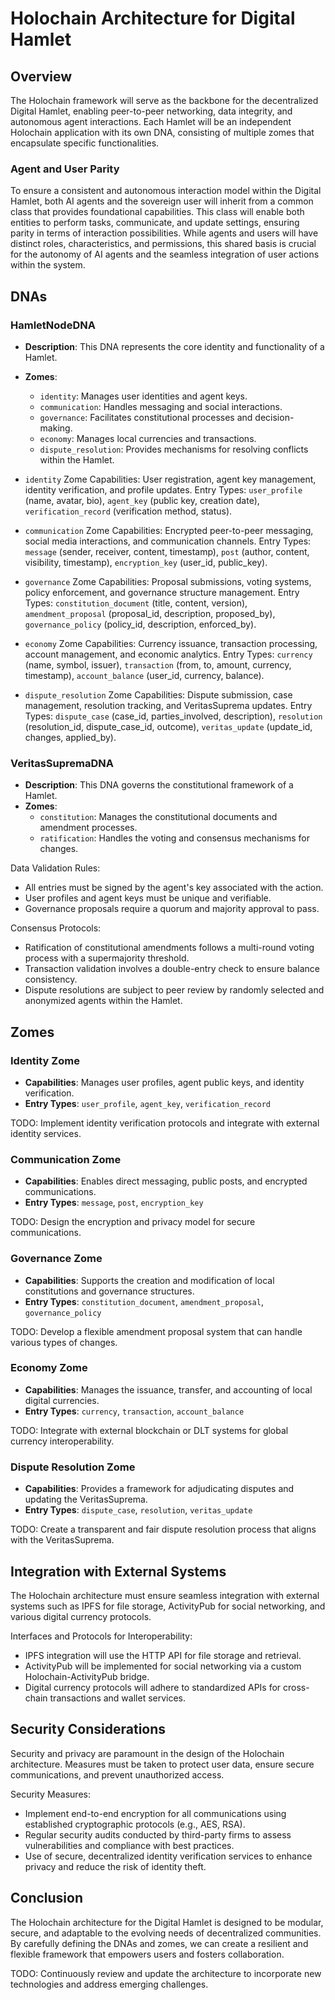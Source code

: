 # Holochain Architecture for Digital Hamlet

## Overview

The Holochain framework will serve as the backbone for the decentralized Digital Hamlet, enabling peer-to-peer networking, data integrity, and autonomous agent interactions. Each Hamlet will be an independent Holochain application with its own DNA, consisting of multiple zomes that encapsulate specific functionalities.

### Agent and User Parity

To ensure a consistent and autonomous interaction model within the Digital Hamlet, both AI agents and the sovereign user will inherit from a common class that provides foundational capabilities. This class will enable both entities to perform tasks, communicate, and update settings, ensuring parity in terms of interaction possibilities. While agents and users will have distinct roles, characteristics, and permissions, this shared basis is crucial for the autonomy of AI agents and the seamless integration of user actions within the system.

## DNAs

### HamletNodeDNA

- **Description**: This DNA represents the core identity and functionality of a Hamlet.
- **Zomes**:
  - `identity`: Manages user identities and agent keys.
  - `communication`: Handles messaging and social interactions.
  - `governance`: Facilitates constitutional processes and decision-making.
  - `economy`: Manages local currencies and transactions.
  - `dispute_resolution`: Provides mechanisms for resolving conflicts within the Hamlet.

- `identity` Zome Capabilities: User registration, agent key management, identity verification, and profile updates.
  Entry Types: `user_profile` (name, avatar, bio), `agent_key` (public key, creation date), `verification_record` (verification method, status).

- `communication` Zome Capabilities: Encrypted peer-to-peer messaging, social media interactions, and communication channels.
  Entry Types: `message` (sender, receiver, content, timestamp), `post` (author, content, visibility, timestamp), `encryption_key` (user_id, public_key).

- `governance` Zome Capabilities: Proposal submissions, voting systems, policy enforcement, and governance structure management.
  Entry Types: `constitution_document` (title, content, version), `amendment_proposal` (proposal_id, description, proposed_by), `governance_policy` (policy_id, description, enforced_by).

- `economy` Zome Capabilities: Currency issuance, transaction processing, account management, and economic analytics.
  Entry Types: `currency` (name, symbol, issuer), `transaction` (from, to, amount, currency, timestamp), `account_balance` (user_id, currency, balance).

- `dispute_resolution` Zome Capabilities: Dispute submission, case management, resolution tracking, and VeritasSuprema updates.
  Entry Types: `dispute_case` (case_id, parties_involved, description), `resolution` (resolution_id, dispute_case_id, outcome), `veritas_update` (update_id, changes, applied_by).

### VeritasSupremaDNA

- **Description**: This DNA governs the constitutional framework of a Hamlet.
- **Zomes**:
  - `constitution`: Manages the constitutional documents and amendment processes.
  - `ratification`: Handles the voting and consensus mechanisms for changes.

Data Validation Rules:
- All entries must be signed by the agent's key associated with the action.
- User profiles and agent keys must be unique and verifiable.
- Governance proposals require a quorum and majority approval to pass.

Consensus Protocols:
- Ratification of constitutional amendments follows a multi-round voting process with a supermajority threshold.
- Transaction validation involves a double-entry check to ensure balance consistency.
- Dispute resolutions are subject to peer review by randomly selected and anonymized agents within the Hamlet.

## Zomes

### Identity Zome

- **Capabilities**: Manages user profiles, agent public keys, and identity verification.
- **Entry Types**: `user_profile`, `agent_key`, `verification_record`

TODO: Implement identity verification protocols and integrate with external identity services.

### Communication Zome

- **Capabilities**: Enables direct messaging, public posts, and encrypted communications.
- **Entry Types**: `message`, `post`, `encryption_key`

TODO: Design the encryption and privacy model for secure communications.

### Governance Zome

- **Capabilities**: Supports the creation and modification of local constitutions and governance structures.
- **Entry Types**: `constitution_document`, `amendment_proposal`, `governance_policy`

TODO: Develop a flexible amendment proposal system that can handle various types of changes.

### Economy Zome

- **Capabilities**: Manages the issuance, transfer, and accounting of local digital currencies.
- **Entry Types**: `currency`, `transaction`, `account_balance`

TODO: Integrate with external blockchain or DLT systems for global currency interoperability.

### Dispute Resolution Zome

- **Capabilities**: Provides a framework for adjudicating disputes and updating the VeritasSuprema.
- **Entry Types**: `dispute_case`, `resolution`, `veritas_update`

TODO: Create a transparent and fair dispute resolution process that aligns with the VeritasSuprema.

## Integration with External Systems

The Holochain architecture must ensure seamless integration with external systems such as IPFS for file storage, ActivityPub for social networking, and various digital currency protocols.

Interfaces and Protocols for Interoperability:
- IPFS integration will use the HTTP API for file storage and retrieval.
- ActivityPub will be implemented for social networking via a custom Holochain-ActivityPub bridge.
- Digital currency protocols will adhere to standardized APIs for cross-chain transactions and wallet services.

## Security Considerations

Security and privacy are paramount in the design of the Holochain architecture. Measures must be taken to protect user data, ensure secure communications, and prevent unauthorized access.

Security Measures:
- Implement end-to-end encryption for all communications using established cryptographic protocols (e.g., AES, RSA).
- Regular security audits conducted by third-party firms to assess vulnerabilities and compliance with best practices.
- Use of secure, decentralized identity verification services to enhance privacy and reduce the risk of identity theft.

## Conclusion

The Holochain architecture for the Digital Hamlet is designed to be modular, secure, and adaptable to the evolving needs of decentralized communities. By carefully defining the DNAs and zomes, we can create a resilient and flexible framework that empowers users and fosters collaboration.

TODO: Continuously review and update the architecture to incorporate new technologies and address emerging challenges.
